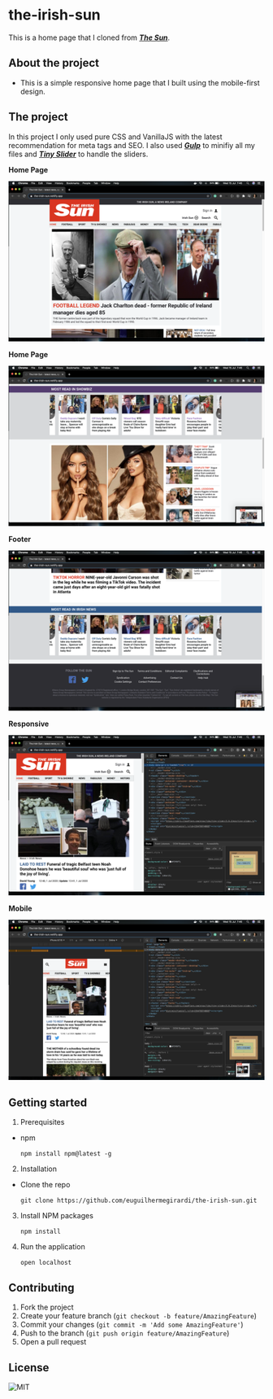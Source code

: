 # the-irish-sun

This is a home page that I cloned from [**_The Sun_**](https://www.thesun.ie/).

## About the project

- This is a simple responsive home page that I built using the mobile-first design.


## The project

In this project I only used pure CSS and VanillaJS with the latest recommendation for meta tags and SEO. I also used [**_Gulp_**](https://gulpjs.com/) to minifiy all my files and [**_Tiny Slider_**](https://github.com/ganlanyuan/tiny-slider) to handle the sliders. 

**Home Page**

![home-page](.github/home.png)

**Home Page**

![home-page](.github/home2.png)

**Footer**

![Footer](.github/footer.png)

**Responsive**

![resp](.github/resp.png)

**Mobile**

![mobile](.github/mobile.png)

## Getting started

1.  Prerequisites

- npm

      npm install npm@latest -g

2. Installation

- Clone the repo

      git clone https://github.com/euguilhermegirardi/the-irish-sun.git

3. Install NPM packages

       npm install

4. Run the application

       open localhost
       

## Contributing

1.  Fork the project
2.  Create your feature branch (`git checkout -b feature/AmazingFeature`)
3.  Commit your changes (`git commit -m 'Add some AmazingFeature'`)
4.  Push to the branch (`git push origin feature/AmazingFeature`)
5.  Open a pull request

## License

![MIT](https://img.shields.io/badge/License-MIT-blue.svg)
